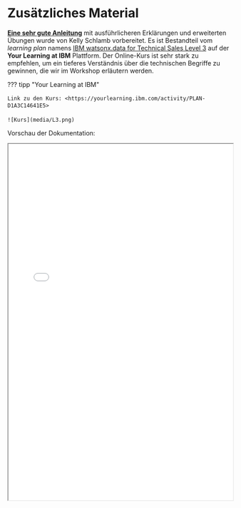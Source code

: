 # Zusätzliches Material

**[Eine sehr gute Anleitung](https://ibm.seismic.com/Link/Content/DCG37pjmPj7VmGCHj2Df8fHVmDJj)** mit ausführlicheren Erklärungen und erweiterten Übungen wurde von Kelly Schlamb vorbereitet. Es ist Bestandteil vom *learning plan* namens [IBM watsonx.data for Technical Sales Level 3](https://yourlearning.ibm.com/activity/PLAN-D1A3C14641E5) auf der **Your Learning at IBM** Plattform. Der Online-Kurs ist sehr stark zu empfehlen, um ein tieferes Verständnis über die technischen Begriffe zu gewinnen, die wir im Workshop erläutern werden.  

??? tipp "Your Learning at IBM"

    Link zu den Kurs: <https://yourlearning.ibm.com/activity/PLAN-D1A3C14641E5>
        
    ![Kurs](media/L3.png)

Vorschau der Dokumentation:

<iframe width="100%" height="800" src="../media/kelly.pdf">

